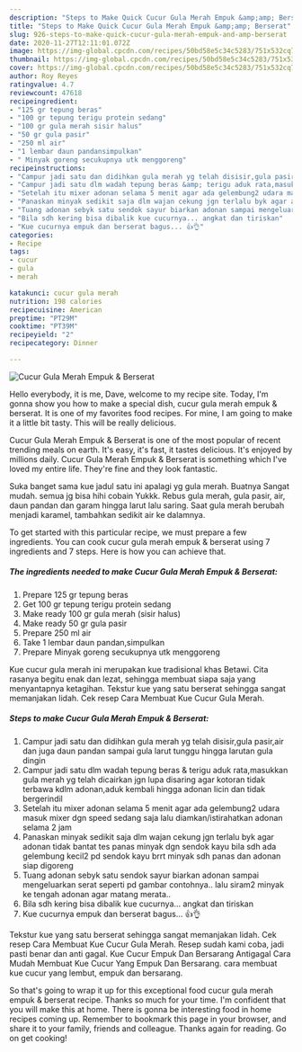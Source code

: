 ```yaml
---
description: "Steps to Make Quick Cucur Gula Merah Empuk &amp;amp; Berserat"
title: "Steps to Make Quick Cucur Gula Merah Empuk &amp;amp; Berserat"
slug: 926-steps-to-make-quick-cucur-gula-merah-empuk-and-amp-berserat
date: 2020-11-27T12:11:01.072Z
image: https://img-global.cpcdn.com/recipes/50bd58e5c34c5283/751x532cq70/cucur-gula-merah-empuk-berserat-foto-resep-utama.jpg
thumbnail: https://img-global.cpcdn.com/recipes/50bd58e5c34c5283/751x532cq70/cucur-gula-merah-empuk-berserat-foto-resep-utama.jpg
cover: https://img-global.cpcdn.com/recipes/50bd58e5c34c5283/751x532cq70/cucur-gula-merah-empuk-berserat-foto-resep-utama.jpg
author: Roy Reyes
ratingvalue: 4.7
reviewcount: 47618
recipeingredient:
- "125 gr tepung beras"
- "100 gr tepung terigu protein sedang"
- "100 gr gula merah sisir halus"
- "50 gr gula pasir"
- "250 ml air"
- "1 lembar daun pandansimpulkan"
- " Minyak goreng secukupnya utk menggoreng"
recipeinstructions:
- "Campur jadi satu dan didihkan gula merah yg telah disisir,gula pasir,air dan juga daun pandan sampai gula larut tunggu hingga larutan gula dingin"
- "Campur jadi satu dlm wadah tepung beras &amp; terigu aduk rata,masukkan gula merah yg telah dicairkan jgn lupa disaring agar kotoran tidak terbawa kdlm adonan,aduk kembali hingga adonan licin dan tidak bergerindil"
- "Setelah itu mixer adonan selama 5 menit agar ada gelembung2 udara masuk mixer dgn speed sedang saja lalu diamkan/istirahatkan adonan selama 2 jam"
- "Panaskan minyak sedikit saja dlm wajan cekung jgn terlalu byk agar adonan tidak bantat tes panas minyak dgn sendok kayu bila sdh ada gelembung kecil2 pd sendok kayu brrt minyak sdh panas dan adonan siap digoreng"
- "Tuang adonan sebyk satu sendok sayur biarkan adonan sampai mengeluarkan serat seperti pd gambar contohnya.. lalu siram2 minyak ke tengah adonan agar matang merata.."
- "Bila sdh kering bisa dibalik kue cucurnya... angkat dan tiriskan"
- "Kue cucurnya empuk dan berserat bagus... 👍👌"
categories:
- Recipe
tags:
- cucur
- gula
- merah

katakunci: cucur gula merah 
nutrition: 198 calories
recipecuisine: American
preptime: "PT29M"
cooktime: "PT39M"
recipeyield: "2"
recipecategory: Dinner

---
```



![Cucur Gula Merah Empuk &amp; Berserat](https://img-global.cpcdn.com/recipes/50bd58e5c34c5283/751x532cq70/cucur-gula-merah-empuk-berserat-foto-resep-utama.jpg)

Hello everybody, it is me, Dave, welcome to my recipe site. Today, I'm gonna show you how to make a special dish, cucur gula merah empuk &amp; berserat. It is one of my favorites food recipes. For mine, I am going to make it a little bit tasty. This will be really delicious.

Cucur Gula Merah Empuk &amp; Berserat is one of the most popular of recent trending meals on earth. It's easy, it's fast, it tastes delicious. It's enjoyed by millions daily. Cucur Gula Merah Empuk &amp; Berserat is something which I've loved my entire life. They're fine and they look fantastic.

Suka banget sama kue jadul satu ini apalagi yg gula merah. Buatnya Sangat mudah. semua jg bisa hihi cobain Yukkk. Rebus gula merah, gula pasir, air, daun pandan dan garam hingga larut lalu saring. Saat gula merah berubah menjadi karamel, tambahkan sedikit air ke dalamnya.


To get started with this particular recipe, we must prepare a few ingredients. You can cook cucur gula merah empuk &amp; berserat using 7 ingredients and 7 steps. Here is how you can achieve that.

<!--inarticleads1-->

##### The ingredients needed to make Cucur Gula Merah Empuk &amp; Berserat:

1. Prepare 125 gr tepung beras
1. Get 100 gr tepung terigu protein sedang
1. Make ready 100 gr gula merah (sisir halus)
1. Make ready 50 gr gula pasir
1. Prepare 250 ml air
1. Take 1 lembar daun pandan,simpulkan
1. Prepare  Minyak goreng secukupnya utk menggoreng


Kue cucur gula merah ini merupakan kue tradisional khas Betawi. Cita rasanya begitu enak dan lezat, sehingga membuat siapa saja yang menyantapnya ketagihan. Tekstur kue yang satu berserat sehingga sangat memanjakan lidah. Cek resep Cara Membuat Kue Cucur Gula Merah. 

<!--inarticleads2-->

##### Steps to make Cucur Gula Merah Empuk &amp; Berserat:

1. Campur jadi satu dan didihkan gula merah yg telah disisir,gula pasir,air dan juga daun pandan sampai gula larut tunggu hingga larutan gula dingin
1. Campur jadi satu dlm wadah tepung beras &amp; terigu aduk rata,masukkan gula merah yg telah dicairkan jgn lupa disaring agar kotoran tidak terbawa kdlm adonan,aduk kembali hingga adonan licin dan tidak bergerindil
1. Setelah itu mixer adonan selama 5 menit agar ada gelembung2 udara masuk mixer dgn speed sedang saja lalu diamkan/istirahatkan adonan selama 2 jam
1. Panaskan minyak sedikit saja dlm wajan cekung jgn terlalu byk agar adonan tidak bantat tes panas minyak dgn sendok kayu bila sdh ada gelembung kecil2 pd sendok kayu brrt minyak sdh panas dan adonan siap digoreng
1. Tuang adonan sebyk satu sendok sayur biarkan adonan sampai mengeluarkan serat seperti pd gambar contohnya.. lalu siram2 minyak ke tengah adonan agar matang merata..
1. Bila sdh kering bisa dibalik kue cucurnya... angkat dan tiriskan
1. Kue cucurnya empuk dan berserat bagus... 👍👌


Tekstur kue yang satu berserat sehingga sangat memanjakan lidah. Cek resep Cara Membuat Kue Cucur Gula Merah. Resep sudah kami coba, jadi pasti benar dan anti gagal. Kue Cucur Empuk Dan Bersarang Antigagal Cara Mudah Membuat Kue Cucur Yang Empuk Dan Bersarang. cara membuat kue cucur yang lembut, empuk dan bersarang. 

So that's going to wrap it up for this exceptional food cucur gula merah empuk &amp; berserat recipe. Thanks so much for your time. I'm confident that you will make this at home. There is gonna be interesting food in home recipes coming up. Remember to bookmark this page in your browser, and share it to your family, friends and colleague. Thanks again for reading. Go on get cooking!

